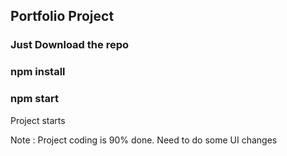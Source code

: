 ## Portfolio Project 

### Just Download the repo 

### npm install

### npm start 

Project starts


Note : Project coding is 90% done. Need to do some UI changes
